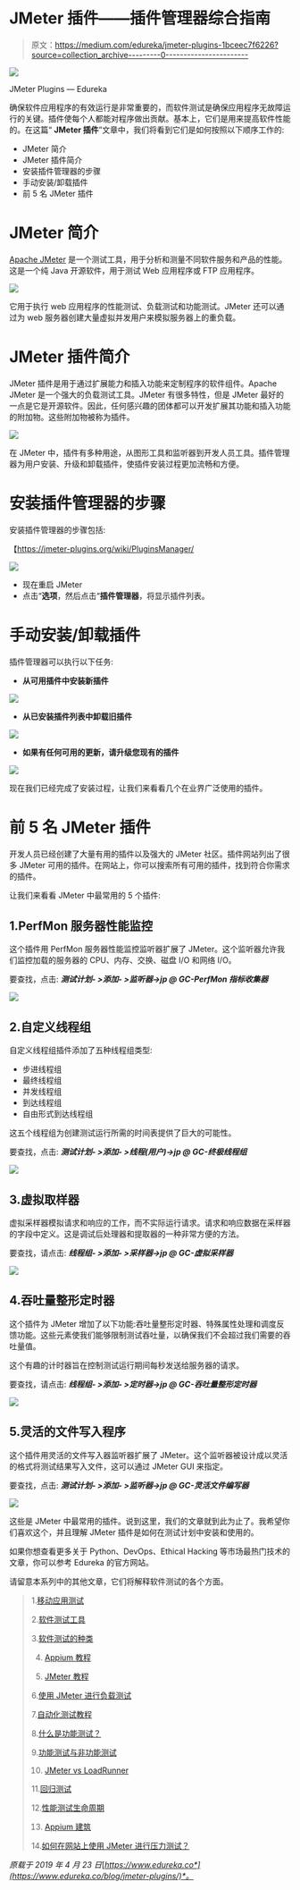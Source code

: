 # JMeter 插件——插件管理器综合指南

> 原文：<https://medium.com/edureka/jmeter-plugins-1bceec7f6226?source=collection_archive---------0----------------------->

![](img/0de939cd455fec5cd95894621971a32a.png)

JMeter Plugins — Edureka

确保软件应用程序的有效运行是非常重要的，而软件测试是确保应用程序无故障运行的关键。插件使每个人都能对程序做出贡献。基本上，它们是用来提高软件性能的。在这篇“ **JMeter 插件**”文章中，我们将看到它们是如何按照以下顺序工作的:

*   JMeter 简介
*   JMeter 插件简介
*   安装插件管理器的步骤
*   手动安装/卸载插件
*   前 5 名 JMeter 插件

# JMeter 简介

[Apache JMeter](https://www.edureka.co/blog/jmeter-tutorial?utm_source=medium&utm_medium=content-link&utm_campaign=jmeter-plugins) 是一个测试工具，用于分析和测量不同软件服务和产品的性能。这是一个纯 Java 开源软件，用于测试 Web 应用程序或 FTP 应用程序。

![](img/a18937ff7463424361f635613df94734.png)

它用于执行 web 应用程序的性能测试、负载测试和功能测试。JMeter 还可以通过为 web 服务器创建大量虚拟并发用户来模拟服务器上的重负载。

# JMeter 插件简介

JMeter 插件是用于通过扩展能力和插入功能来定制程序的软件组件。Apache JMeter 是一个强大的负载测试工具。JMeter 有很多特性，但是 JMeter 最好的一点是它是开源软件。因此，任何感兴趣的团体都可以开发扩展其功能和插入功能的附加物。这些附加物被称为插件。

![](img/2736a49f6987c5fe79d40da19ae6eb04.png)

在 JMeter 中，插件有多种用途，从图形工具和监听器到开发人员工具。插件管理器为用户安装、升级和卸载插件，使插件安装过程更加流畅和方便。

# 安装插件管理器的步骤

安装插件管理器的步骤包括:

【https://jmeter-plugins.org/wiki/PluginsManager/ 

![](img/a6827ec4765e6109e4aa0fe3bf923afb.png)

*   现在重启 JMeter
*   点击“**选项**，然后点击“**插件管理器**，将显示插件列表。

# 手动安装/卸载插件

插件管理器可以执行以下任务:

*   **从可用插件中安装新插件**

![](img/617dec06a53b2567e2b395e53b9b39e9.png)

*   **从已安装插件列表中卸载旧插件**

![](img/68ace9aca873f55081e509162051dff8.png)

*   **如果有任何可用的更新，请升级您现有的插件**

![](img/511e073cbfae7be6f541420335a9629a.png)

现在我们已经完成了安装过程，让我们来看看几个在业界广泛使用的插件。

# 前 5 名 JMeter 插件

开发人员已经创建了大量有用的插件以及强大的 JMeter 社区。插件网站列出了很多 JMeter 可用的插件。在网站上，你可以搜索所有可用的插件，找到符合你需求的插件。

让我们来看看 JMeter 中最常用的 5 个插件:

## 1.PerfMon 服务器性能监控

这个插件用 PerfMon 服务器性能监控监听器扩展了 JMeter。这个监听器允许我们监控加载的服务器的 CPU、内存、交换、磁盘 I/O 和网络 I/O。

要查找，点击: ***测试计划- >添加- >监听器->jp @ GC-PerfMon 指标收集器***

![](img/3c686704f0d38f48a87a8aaf19df2b65.png)

## 2.自定义线程组

自定义线程组插件添加了五种线程组类型:

*   步进线程组
*   最终线程组
*   并发线程组
*   到达线程组
*   自由形式到达线程组

这五个线程组为创建测试运行所需的时间表提供了巨大的可能性。

要查找，点击: ***测试计划- >添加- >线程(用户)->jp @ GC-终极线程组***

![](img/ac43d71146b547cb4b8244091cb0ee9b.png)

## 3.虚拟取样器

虚拟采样器模拟请求和响应的工作，而不实际运行请求。请求和响应数据在采样器的字段中定义。这是调试后处理器和提取器的一种非常方便的方法。

要查找，请点击: ***线程组- >添加- >采样器->jp @ GC-虚拟采样器***

![](img/f5bb761afb625f9dbe364474de3526ce.png)

## 4.吞吐量整形定时器

这个插件为 JMeter 增加了以下功能:吞吐量整形定时器、特殊属性处理和调度反馈功能。这些元素使我们能够限制测试吞吐量，以确保我们不会超过我们需要的吞吐量值。

这个有趣的计时器旨在控制测试运行期间每秒发送给服务器的请求。

要查找，请点击: ***线程组- >添加- >定时器->jp @ GC-吞吐量整形定时器***

![](img/4942c1cbbe535fdc4231966f7c44cfbe.png)

## 5.灵活的文件写入程序

这个插件用灵活的文件写入器监听器扩展了 JMeter。这个监听器被设计成以灵活的格式将测试结果写入文件，这可以通过 JMeter GUI 来指定。

要查找，点击: ***测试计划- >添加- >监听器->jp @ GC-灵活文件编写器***

![](img/3205ae77e29ecda25b3dd68d080cda80.png)

这些是 JMeter 中最常用的插件。说到这里，我们的文章就到此为止了。我希望你们喜欢这个，并且理解 JMeter 插件是如何在测试计划中安装和使用的。

如果你想查看更多关于 Python、DevOps、Ethical Hacking 等市场最热门技术的文章，你可以参考 Edureka 的官方网站。

请留意本系列中的其他文章，它们将解释软件测试的各个方面。

> 1.[移动应用测试](/edureka/mobile-application-testing-51140ebe4a87)
> 
> 2.[软件测试工具](/edureka/software-testing-tools-ebd9ebac6f29)
> 
> 3.[软件测试的种类](/edureka/types-of-software-testing-d7aa29090b5b)
> 
> 4. [Appium 教程](/edureka/appium-tutorial-28e604aebeb)
> 
> 5. [JMeter 教程](/edureka/jmeter-tutorial-774856163ee9)
> 
> 6.[使用 JMeter 进行负载测试](/edureka/load-testing-using-jmeter-3da837c11a02)
> 
> 7.[自动化测试教程](/edureka/automation-testing-tutorial-157d269e60db)
> 
> 8.[什么是功能测试？](/edureka/what-is-functional-testing-complete-guide-to-automation-tools-183e42ad517a)
> 
> 9.[功能测试与非功能测试](/edureka/functional-testing-vs-non-functional-testing-a08bc732fbdd)
> 
> 10. [JMeter vs LoadRunner](/edureka/jmeter-vs-loadrunner-c1ab63acd935)
> 
> 11.[回归测试](/edureka/regression-testing-b913b7064824)
> 
> 12.[性能测试生命周期](/edureka/performance-testing-life-cycle-d4242d39a5aa)
> 
> 13. [Appium 建筑](/edureka/appium-architecture-505f70bf3484)
> 
> 14.[如何在网站上使用 JMeter 进行压力测试？](/edureka/stress-testing-using-jmeter-e6b3c64299d0)

*原载于 2019 年 4 月 23 日*[*https://www.edureka.co*](https://www.edureka.co/blog/jmeter-plugins/)*。*